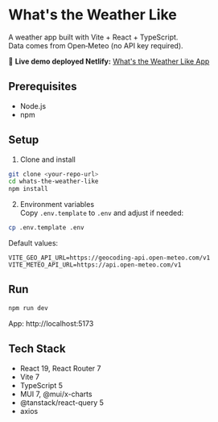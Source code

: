 # What's the Weather Like

A weather app built with Vite + React + TypeScript.  
Data comes from Open‑Meteo (no API key required).

🔗 **Live demo deployed Netlify:** [What's the Weather Like App](https://tubular-crepe-357823.netlify.app/?location=Budapest&latitude=47.49835&longitude=19.04045)


## Prerequisites
- Node.js
- npm

## Setup
1) Clone and install
```bash
git clone <your-repo-url>
cd whats-the-weather-like
npm install
```

2) Environment variables  
Copy `.env.template` to `.env` and adjust if needed:
```bash
cp .env.template .env
```
Default values:
```env
VITE_GEO_API_URL=https://geocoding-api.open-meteo.com/v1
VITE_METEO_API_URL=https://api.open-meteo.com/v1
```

## Run
```bash
npm run dev
```
App: http://localhost:5173

## Tech Stack
- React 19, React Router 7
- Vite 7
- TypeScript 5
- MUI 7, @mui/x-charts
- @tanstack/react-query 5
- axios
